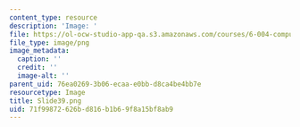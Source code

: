 ```yaml
---
content_type: resource
description: 'Image: '
file: https://ol-ocw-studio-app-qa.s3.amazonaws.com/courses/6-004-computation-structures-spring-2017/71f99872626bd816b1b69f8a15bf8ab9_Slide39.png
file_type: image/png
image_metadata:
  caption: ''
  credit: ''
  image-alt: ''
parent_uid: 76ea0269-3b06-ecaa-e0bb-d8ca4be4bb7e
resourcetype: Image
title: Slide39.png
uid: 71f99872-626b-d816-b1b6-9f8a15bf8ab9
---
```

